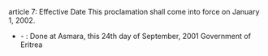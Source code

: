 article 7: Effective Date
This proclamation shall come into force on January 1, 2002. 
<ul>
			<li> - : Done at Asmara, this 24th day of September, 2001
Government of Eritrea<ul>
			</ul></li></ul>